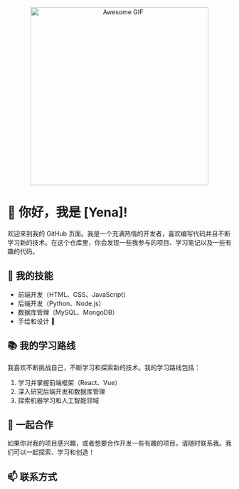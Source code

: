 
<div align="center" >
  <img src="https://media.giphy.com/media/uTAFTGP3B4QvUoOikX/giphy.gif" alt="Awesome GIF" width="400" />
</div>

# 👋 你好，我是 [Yena]!

欢迎来到我的 GitHub 页面。我是一个充满热情的开发者，喜欢编写代码并且不断学习新的技术。在这个仓库里，你会发现一些我参与的项目、学习笔记以及一些有趣的代码。

## 🌟 我的技能

- 前端开发（HTML、CSS、JavaScript）
- 后端开发（Python、Node.js）
- 数据库管理（MySQL、MongoDB）
- 手绘和设计 🎨

## 📚 我的学习路线

我喜欢不断挑战自己，不断学习和探索新的技术。我的学习路线包括：

1. 学习并掌握前端框架（React、Vue）
2. 深入研究后端开发和数据库管理
3. 探索机器学习和人工智能领域

## 🤝 一起合作

如果你对我的项目感兴趣，或者想要合作开发一些有趣的项目，请随时联系我。我们可以一起探索、学习和创造！

## 📫 联系方式


